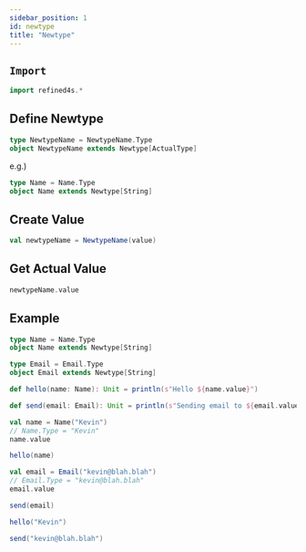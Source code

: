 ```yaml
---
sidebar_position: 1
id: newtype
title: "Newtype"
---
```


## `Import`
```scala mdoc
import refined4s.*
```

## Define Newtype

```scala
type NewtypeName = NewtypeName.Type
object NewtypeName extends Newtype[ActualType]
```

e.g.)
```scala
type Name = Name.Type
object Name extends Newtype[String]
```

## Create Value

```scala
val newtypeName = NewtypeName(value)
```

## Get Actual Value

```scala
newtypeName.value
```


## Example
```scala mdoc
type Name = Name.Type
object Name extends Newtype[String]

type Email = Email.Type
object Email extends Newtype[String]

def hello(name: Name): Unit = println(s"Hello ${name.value}")

def send(email: Email): Unit = println(s"Sending email to ${email.value}")

val name = Name("Kevin")
// Name.Type = "Kevin"
name.value

hello(name)

val email = Email("kevin@blah.blah")
// Email.Type = "kevin@blah.blah"
email.value

send(email)
```
```scala mdoc:fail
hello("Kevin")
```
```scala mdoc:fail
send("kevin@blah.blah")
```
